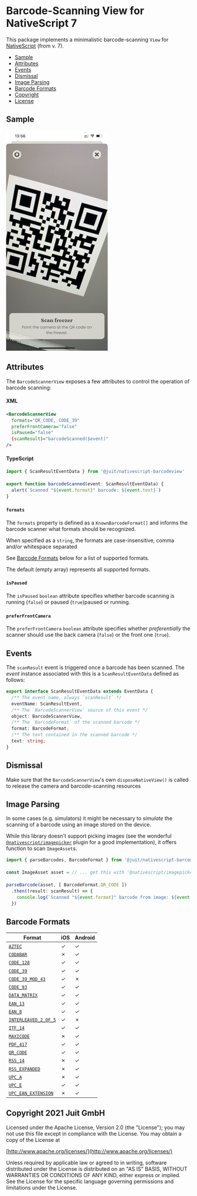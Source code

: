 # Barcode-Scanning View for NativeScript 7

This package implements a minimalistic barcode-scanning `View` for
[NativeScript](https://nativescript.org/) (from v. 7).

* [Sample](#sample)
* [Attributes](#attributes)
* [Events](#events)
* [Dismissal](#dismissal)
* [Image Parsing](#image-parsing)
* [Barcode Formats](#barcode-formats)
* [Copyright](#copyright-2021-juit-gmbh)
* [License](LICENSE.md)

## Sample

![Sample](./sample.png)


## Attributes

The `BarcodeScannerView` exposes a few attributes to control the operation of
barcode scanning:

#### XML

```xml
<BarcodeScannerView
  formats="QR_CODE, CODE_39"
  preferFrontCamera="false"
  isPaused="false"
  (scanResult)="barcodeScanned($event)"
/>
```

#### TypeScript

```typescript
import { ScanResultEventData } from '@juit/nativescript-barcodeview'

export function barcodeScanned(event: ScanResultEventData) {
  alert(`Scanned "${event.format}" barcode: ${event.text}`)
}
```

#### `formats`

The `formats` property is defined as a `KnownBarcodeFormat[]` and informs the
barcode scanner what formats should be recognized.

When specified as a `string`, the formats are case-insensitive, comma and/or
whitespace separated

See [Barcode Formats](#barcode-formats) below for a list of supported formats.

The default (empty array) represents all supported formats.

#### `isPaused`

The `isPaused` `boolean` attribute specifies whether barcode scanning is
running (`false`) or paused (`true`)paused or running.

#### `preferFrontCamera`

The `preferFrontCamera` `boolean` attribute specifies whether _preferentially_
the scanner should use the back camera (`false`) or the front one (`true`).


## Events

The `scanResult` event is triggered once a barcode has been scanned. The _event_
instance associated with this is a `ScanResultEventData` defined as follows:

```typescript
export interface ScanResultEventData extends EventData {
  /** The event name, always `scanResult` */
  eventName: ScanResultEvent,
  /** The `BarcodeScannerView` source of this event */
  object: BarcodeScannerView,
  /** The `BarcodeFormat` of the scanned barcode */
  format: BarcodeFormat;
  /** The text contained in the scanned barcode */
  text: string;
}
```

## Dismissal

Make sure that the `BarcodeScannerView`'s own `disposeNativeView()` is called
to release the camera and barcode-scanning resources


## Image Parsing

In some cases (e.g. simulators) it might be necessary to _simulate_ the scanning
of a barcode using an image stored on the device.

While this library doesn't support picking images (see the wonderful
[`@nativescript/imagepicker`](https://github.com/NativeScript/nativescript-imagepicker)
plugin for a good implementation), it offers function to scan `ImageAsset`s.

```typescript
import { parseBarcodes, BarcodeFormat } from '@juit/nativescript-barcodeview'

const ImageAsset asset = // ... get this with '@nativescript/imagepicker'

parseBarcode(asset, [ BarcodeFormat.QR_CODE ])
  .then((result: scanResult) => {
    console.log(`Scanned "${event.format}" barcode from image: ${event.text}`)
  })
```


## Barcode Formats

| Format                    | iOS     | Android |
| ------------------------- | ------- | ------- |
| [`AZTEC`][A]              |    ✓    |    ✓    |
| [`CODABAR`][B]            |    ✗    |    ✓    |
| [`CODE_128`][C]           |    ✓    |    ✓    |
| [`CODE_39`][D]            |    ✓    |    ✓    |
| [`CODE_39_MOD_43`][E]     |    ✓    |    ✗    |
| [`CODE_93`][F]            |    ✓    |    ✓    |
| [`DATA_MATRIX`][G]        |    ✓    |    ✓    |
| [`EAN_13`][H]             |    ✓    |    ✓    |
| [`EAN_8`][I]              |    ✓    |    ✓    |
| [`INTERLEAVED_2_OF_5`][J] |    ✓    |    ✗    |
| [`ITF_14`][K]             |    ✓    |    ✓    |
| [`MAXICODE`][L]           |    ✗    |    ✓    |
| [`PDF_417`][M]            |    ✓    |    ✓    |
| [`QR_CODE`][N]            |    ✓    |    ✓    |
| [`RSS_14`][O]             |    ✗    |    ✓    |
| [`RSS_EXPANDED`][P]       |    ✗    |    ✓    |
| [`UPC_A`][Q]              |    ✗    |    ✓    |
| [`UPC_E`][R]              |    ✓    |    ✓    |
| [`UPC_EAN_EXTENSION`][S]  |    ✗    |    ✓    |

[A]: https://en.wikipedia.org/wiki/Aztec_Code
[B]: https://en.wikipedia.org/wiki/Codabar
[C]: https://en.wikipedia.org/wiki/Code_128
[D]: https://en.wikipedia.org/wiki/Code_39
[E]: https://en.wikipedia.org/wiki/Code_39#Code_39_mod_43
[F]: https://en.wikipedia.org/wiki/Code_93
[G]: https://en.wikipedia.org/wiki/Data_Matrix
[H]: https://en.wikipedia.org/wiki/EAN-13
[I]: https://en.wikipedia.org/wiki/EAN-8
[J]: https://en.wikipedia.org/wiki/Interleaved_2_of_5
[K]: https://en.wikipedia.org/wiki/ITF-14
[L]: https://en.wikipedia.org/wiki/MaxiCode
[M]: https://en.wikipedia.org/wiki/PDF417
[N]: https://en.wikipedia.org/wiki/QR_code
[O]: https://en.wikipedia.org/wiki/GS1_DataBar
[P]: https://en.wikipedia.org/wiki/GS1_DataBar
[Q]: https://en.wikipedia.org/wiki/Universal_Product_Code
[R]: https://en.wikipedia.org/wiki/Universal_Product_Code#UPC-E
[S]: https://en.wikipedia.org/wiki/Universal_Product_Code


## Copyright 2021 Juit GmbH

Licensed under the Apache License, Version 2.0 (the "License");
you may not use this file except in compliance with the License.
You may obtain a copy of the License at

[http://www.apache.org/licenses/](http://www.apache.org/licenses/)

Unless required by applicable law or agreed to in writing, software
distributed under the License is distributed on an "AS IS" BASIS,
WITHOUT WARRANTIES OR CONDITIONS OF ANY KIND, either express or implied.
See the License for the specific language governing permissions and
limitations under the License.
